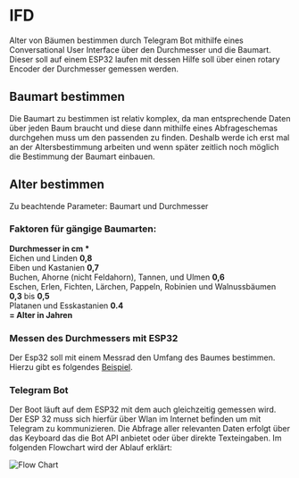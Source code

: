 # IFD
Alter von Bäumen bestimmen durch Telegram Bot mithilfe eines Conversational User Interface über den Durchmesser und die Baumart. Dieser soll auf einem ESP32 laufen mit dessen Hilfe soll über einen rotary Encoder der Durchmesser gemessen werden.

## Baumart bestimmen

Die Baumart zu bestimmen ist relativ komplex, da man entsprechende Daten über jeden Baum braucht und diese dann mithilfe eines Abfrageschemas durchgehen muss um den passenden zu finden. Deshalb werde ich erst mal an der Altersbestimmung arbeiten und wenn später zeitlich noch möglich die Bestimmung der Baumart einbauen. 

## Alter bestimmen

Zu beachtende Parameter: Baumart und Durchmesser

### Faktoren für gängige Baumarten:

**Durchmesser in  cm * <br>**
Eichen und Linden **0,8** <br>
Eiben und Kastanien **0,7** <br>
Buchen, Ahorne (nicht Feldahorn), Tannen, und Ulmen **0,6** <br>
Eschen, Erlen, Fichten, Lärchen, Pappeln, Robinien und Walnussbäumen **0,3** bis **0,5** <br>
Platanen und Esskastanien **0.4**<br>
**= Alter in Jahren**

### Messen des Durchmessers mit ESP32
Der Esp32 soll mit einem Messrad den Umfang des Baumes bestimmen. Hierzu gibt es folgendes [Beispiel](https://www.circuitschools.com/diy-measuring-wheel-using-arduino-and-rotary-encoder/).


### Telegram Bot

Der Boot läuft auf dem ESP32 mit dem auch gleichzeitig gemessen wird. Der ESP 32 muss sich hierfür über Wlan im Internet befinden um mit Telegram zu kommunizieren. Die Abfrage aller relevanten Daten erfolgt über das Keyboard das die Bot API anbietet oder über direkte Texteingaben. Im folgenden Flowchart wird der Ablauf erklärt:

![Flow Chart](blob:https://hsfurtwangende-my.sharepoint.com/be9032b3-f538-412c-bf98-387f31f9d472)






